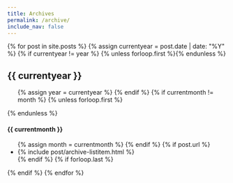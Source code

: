 ```yaml
---
title: Archives
permalink: /archive/
include_nav: false
---
```


<div class="archives" itemscope itemtype="http://schema.org/Blog">
{% for post in site.posts %}
    {% assign currentyear = post.date | date: "%Y" %}
    {% if currentyear != year %}
      {% unless forloop.first %}</ul>{% endunless %}
      <h2 id="{{ post.date | date:"%Y" }}">{{ currentyear }}</h2>
      <ul>
      {% assign year = currentyear %} 
    {% endif %}
    {% if currentmonth != month %}
      {% unless forloop.first %}</ul>{% endunless %}
      <h4 id="{{ post.date | date:"%Y-%B" }}">{{ currentmonth }}</h4>
      <ul>
      {% assign month = currentmonth %} 
    {% endif %}
    {% if post.url %}
        <li>{% include post/archive-listitem.html %}</li>
    {% endif %}
    {% if forloop.last %}</ul>{% endif %}
{% endfor %}
</div>